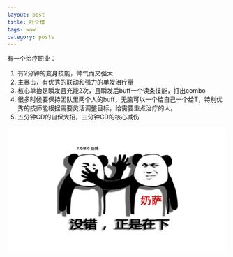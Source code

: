```yaml
---
layout: post
title: 吐个槽
tags: wow
category: posts
---
```


有一个治疗职业：
1. 有2分钟的变身技能，帅气而又强大
2. 主暴击，有优秀的联动和强力的单发治疗量
3. 核心单抬是瞬发且充能2次，且瞬发后buff一个读条技能，打出combo
4. 很多时候要保持团队里两个人的buff，无脑可以一个给自己一个给T，特别优秀的技师能根据需要灵活调整目标，给需要重点治疗的人。
5. 五分钟CD的自保大招，三分钟CD的核心减伤

![](/images/2024-10-06/meme.png)
